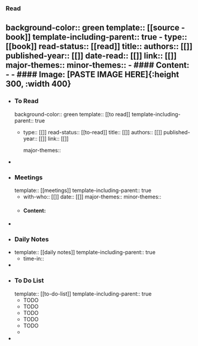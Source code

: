 ### Read
background-color:: green
template:: [[source - book]]
template-including-parent:: true
	- type:: [[book]]
	  read-status:: [[read]]
	  title:: 
	  authors:: [[]]
	  published-year:: [[]] 
	  date-read:: [[]]
	  link:: [[]]
	  major-themes::
	  minor-themes::
	- #### Content:
	-
	- #### Image:
	  [PASTE IMAGE HERE]{:height 300, :width 400}
-
- ### To Read
  background-color:: green
  template:: [[to read]]
  template-including-parent:: true
	- type:: [[]]
	  read-status:: [[to-read]] 
	  title:: [[]]
	  authors:: [[]]
	  published-year:: [[]] 
	  link:: [[]]
	  
	  major-themes::
-
- ### Meetings
  template:: [[meetings]]
  template-including-parent:: true
	- with-who:: [[]]
	  date:: [[]]
	  major-themes::
	  minor-themes::
	- #### Content:
-
- ### Daily Notes
- template:: [[daily notes]] 
  template-including-parent:: true
	- time-in::
-
- ### To Do List
  template:: [[to-do-list]]
  template-including-parent:: true
	- TODO
	- TODO
	- TODO
	- TODO
	- TODO
	-
-